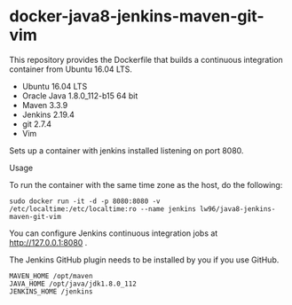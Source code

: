 docker-java8-jenkins-maven-git-vim
===================================

This repository provides the Dockerfile that builds a continuous integration container from Ubuntu 16.04 LTS.

* Ubuntu 16.04 LTS
* Oracle Java 1.8.0_112-b15 64 bit
* Maven 3.3.9
* Jenkins 2.19.4
* git 2.7.4
* Vim 

Sets up a container with jenkins installed listening on port 8080.

Usage

To run the container with the same time zone as the host, do the following:

    sudo docker run -it -d -p 8080:8080 -v /etc/localtime:/etc/localtime:ro --name jenkins lw96/java8-jenkins-maven-git-vim

You can configure Jenkins continuous integration jobs at http://127.0.0.1:8080 .  

The Jenkins GitHub plugin needs to be installed by you if you use GitHub.

    MAVEN_HOME /opt/maven
    JAVA_HOME /opt/java/jdk1.8.0_112
    JENKINS_HOME /jenkins
